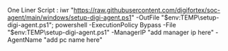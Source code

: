 

One Liner Script :
 iwr "https://raw.githubusercontent.com/digifortex/soc-agent/main/windows/setup-digi-agent.ps1" -OutFile "$env:TEMP\setup-digi-agent.ps1"; powershell -ExecutionPolicy Bypass -File "$env:TEMP\setup-digi-agent.ps1" -ManagerIP "add manager ip here" -AgentName "add pc name here"